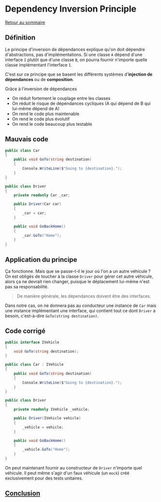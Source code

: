 # Dependency Inversion Principle

[Retour au sommaire](./../README.md#Sommaire)

## Définition

Le principe d'inversion de dépendances explique qu'on doit dépendre d'abstractions, pas d'implémentations. Si une classe `A` dépend d'une interface `I` plutôt que d'une classe `B`, on pourra fournir n'importe quelle classe implémentant l'interface `I`.

C'est sur ce principe que se basent les différents systèmes d'**injection de dépendances** ou de **composition**.

Grâce à l'inversion de dépendances

* On réduit fortement le couplage entre les classes
* On réduit le risque de dépendances cycliques (A qui dépend de B qui lui-même dépend de A)
* On rend le code plus maintenable
* On rend le code plus évolutif
* On rend le code beaucoup plus testable

## Mauvais code

```csharp
public class Car
{
    public void GoTo(string destination)
    {
        Console.WriteLine($"Going to {destination}.");
    }
}

public class Driver
{
    private readonly Car _car;

    public Driver(Car car)
    {
        _car = car;
    }

    public void GoBackHome()
    {
        _car.GoTo("Home");
    }
}
```

## Application du principe

Ça fonctionne. Mais que se passe-t-il le jour où l'on a un autre véhicule ? On est obligés de toucher à la classe `Driver` pour gérer cet autre véhicule, alors ça ne devrait rien changer, puisque le déplacement lui-même n'est pas sa responsabilité.

> De manière générale, les dépendances doivent être des interfaces.

Dans notre cas, on ne donnera pas au conducteur une instance de `Car` mais une instance implémentant une interface, qui contient tout ce dont `Driver` a besoin, c'est-à-dire `GoTo(string destination)`.

## Code corrigé

```csharp
public interface IVehicle
{
    void GoTo(string destination);
}

public class Car : IVehicle
{
    public void GoTo(string destination)
    {
        Console.WriteLine($"Going to {destination}.");
    }
}

public class Driver
{
    private readonly IVehicle _vehicle;

    public Driver(IVehicle vehicle)
    {
        _vehicle = vehicle;
    }

    public void GoBackHome()
    {
        _vehicle.GoTo("Home");
    }
}
```

On peut maintenant fournir au constructeur de `Driver` n'importe quel véhicule. Il peut même s'agir d'un faux véhicule (un `mock`) créé exclusivement pour des tests unitaires.

## [Conclusion](./conclusion.md)
